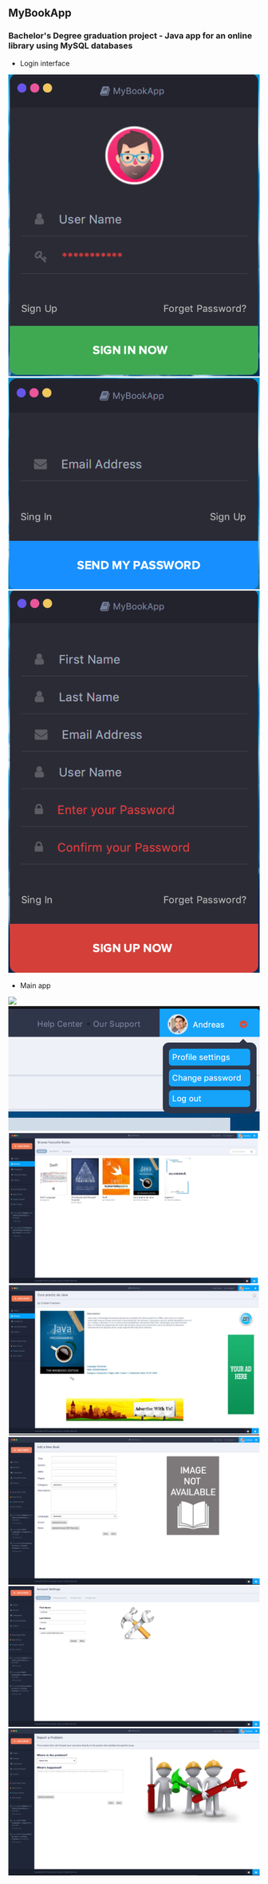 ## MyBookApp

### Bachelor's Degree graduation project - Java app for an online library using MySQL databases

-  Login interface

<img src="https://github.com/andreas95/MyBookApp/blob/master/login.png"/>
<img src="https://github.com/andreas95/MyBookApp/blob/master/recover.png"/>
<img src="https://github.com/andreas95/MyBookApp/blob/master/singup.png"/>


- Main app

<img src="https://github.com/andreas95/MyBookApp/blob/master/main.png"/>
<img src="https://github.com/andreas95/MyBookApp/blob/master/corner_panel.png"/>
<img src="https://github.com/andreas95/MyBookApp/blob/master/browse.png"/>
<img src="https://github.com/andreas95/MyBookApp/blob/master/view.png"/>
<img src="https://github.com/andreas95/MyBookApp/blob/master/upload.png"/>
<img src="https://github.com/andreas95/MyBookApp/blob/master/settings.png"/>
<img src="https://github.com/andreas95/MyBookApp/blob/master/report.png"/>

